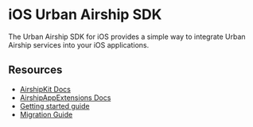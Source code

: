 # iOS Urban Airship SDK

The Urban Airship SDK for iOS provides a simple way to integrate Urban Airship
services into your iOS applications.

## Resources

- [AirshipKit Docs](http://docs.urbanairship.com/reference/libraries/ios/latest/)
- [AirshipAppExtensions Docs](http://docs.urbanairship.com/reference/libraries/ios-extensions/latest/)
- [Getting started guide](http://docs.urbanairship.com/build/ios.html)
- [Migration Guide](http://docs.urbanairship.com/topic_guides/ios_migration.html)
